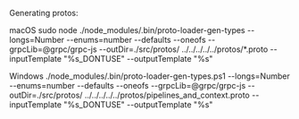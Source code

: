 Generating protos:

macOS
sudo node ./node_modules/.bin/proto-loader-gen-types --longs=Number --enums=number --defaults --oneofs --grpcLib=@grpc/grpc-js --outDir=./src/protos/ ../../../../../protos/*.proto --inputTemplate "%s_DONTUSE" --outputTemplate "%s"

Windows
./node_modules/.bin/proto-loader-gen-types.ps1 --longs=Number --enums=number --defaults --oneofs --grpcLib=@grpc/grpc-js --outDir=./src/protos/ ../../../../../protos/pipelines_and_context.proto --inputTemplate "%s_DONTUSE" --outputTemplate "%s"